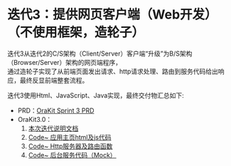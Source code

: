 # 迭代3：提供网页客户端（Web开发）（不使用框架，造轮子）

迭代3从迭代2的C/S架构（Client/Server）客户端“升级”为B/S架构（Browser/Server）架构的网页端程序，  
通过造轮子实现了从前端页面发出请求、http请求处理、路由到服务代码给出响应，最终反显前端整套流程。

迭代3使用Html、JavaScript、Java实现，最终交付物汇总如下:
* PRD：[OraKit Sprint 3 PRD](./prd)
* OraKit3.0：
  1. [本次迭代说明文档](./orakit_sprint_3/readme)
  2. [Code~ 应用主页html及js代码](./orakit_sprint_3/static_site/index.html)
  3. [Code~ Http服务器及路由函数](./orakit_sprint_3/http_server/HttpServer.java)
  4. [Code~ 后台服务代码（Mock）](./orakit_sprint_3/service_impl/ChatBot.java)